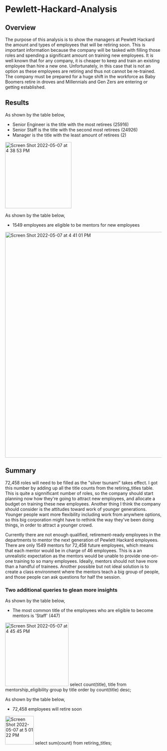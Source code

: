 # Pewlett-Hackard-Analysis

## Overview
The purpose of this analysis is to show the managers at Pewlett Hackard the amount and types of employees that will be retiring soon. This is important information because the company will be tasked with filling those roles and spending a significant amount on training new employees. It is well known that for any company, it is cheaper to keep and train an existing employee than hire a new one. Unfortunately, in this case that is not an option as these employees are retiring and thus not cannot be re-trained. The company must be prepared for a huge shift in the workforce as Baby Boomers retire in droves and Millennials and Gen Zers are entering or getting established. 

## Results
As shown by the table below,
* Senior Engineer is the title with the most retirees (25916)
* Senior Staff is the title with the second most retirees (24926)
* Manager is the title with the least amount of retirees (2)
<img width="213" alt="Screen Shot 2022-05-07 at 4 38 53 PM" src="https://user-images.githubusercontent.com/95447175/167275495-8a3e18b4-fd89-44dd-ac73-bdfb42974e0b.png">

As shown by the table below,
* 1549 employees are eligible to be mentors for new employees 
<img width="725" alt="Screen Shot 2022-05-07 at 4 41 01 PM" src="https://user-images.githubusercontent.com/95447175/167275642-8477bb16-9856-43f2-ac1f-aedc412cb545.png">

## Summary 
72,458 roles will need to be filled as the "silver tsunami" takes effect. I got this number by adding up all the title counts from the retiring_titles table. This is quite a signnificant number of roles, so the company should start planning now how they're going to attract new employees, and allocate a budget on training these new employees. Another thing I think the company should consider is the attitudes toward work of younger generations. Younger people want more flexibility including work from anywhere options, so this big corporation might have to rethink the way they've been doing things, in order to attract a younger crowd. 

Currently there are not enough qualified, retirement-ready employees in the departments to mentor the next generation of Pewlett Hackard employees. There are only 1549 mentors for 72,458 future employees, which means that each mentor would be in charge of 46 employees. This is a an unrealistic expectation as the mentors would be unable to provide one-on-one training to so many employees. Ideally, mentors should not have more than a handful of trainees. Another possible but not ideal solution is to create a class environment where the mentors teach a big group of people, and those people can ask questions for half the session. 

### Two additional queries to glean more insights 
As shown by the table below,
* The most common title of the employees who are eligible to become mentors is 'Staff' (447)
<img width="204" alt="Screen Shot 2022-05-07 at 4 45 45 PM" src="https://user-images.githubusercontent.com/95447175/167275727-0f136b85-71c6-4166-aabb-4b3c3856c4e9.png">
select count(title), title from mentorship_eligibility
group by title
order by count(title) desc; 

As shown by the table below,
* 72,458 employees will retire soon 
<img width="92" alt="Screen Shot 2022-05-07 at 5 01 22 PM" src="https://user-images.githubusercontent.com/95447175/167276029-88488397-0fb7-4fa2-b2e6-0fc961fdfc50.png">
select sum(count) from retiring_titles; 

